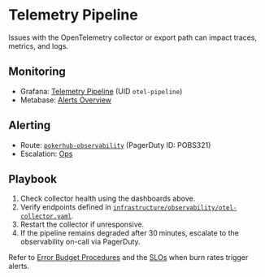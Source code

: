 # Telemetry Pipeline

Issues with the OpenTelemetry collector or export path can impact traces,
metrics, and logs.

## Monitoring
- Grafana: [Telemetry Pipeline](https://grafana.pokerhub.example/d/otel-pipeline) (UID `otel-pipeline`)
- Metabase: [Alerts Overview](https://metabase.pokerhub.example/dashboard/alerts-overview)

## Alerting
- Route: [`pokerhub-observability`](../../metrics/alert-routes.md#pokerhub-observability) (PagerDuty ID: POBS321)
- Escalation: [Ops](https://pokerhub.pagerduty.com/escalation_policies/PGHI789)

## Playbook
1. Check collector health using the dashboards above.
2. Verify endpoints defined in [`infrastructure/observability/otel-collector.yaml`](../../infrastructure/observability/otel-collector.yaml).
3. Restart the collector if unresponsive.
4. If the pipeline remains degraded after 30 minutes, escalate to the observability on-call via PagerDuty.

Refer to [Error Budget Procedures](../error-budget-procedures.md) and the [SLOs](../SLOs.md) when burn rates trigger alerts.

